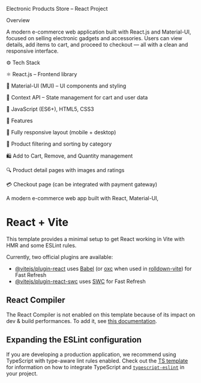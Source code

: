 Electronic Products Store – React Project

Overview

A modern e-commerce web application built with React.js and Material-UI, focused on selling electronic gadgets and accessories.
Users can view details, add items to cart, and proceed to checkout — all with a clean and responsive interface.

⚙️ Tech Stack

⚛️ React.js – Frontend library

💅 Material-UI (MUI) – UI components and styling 

🔄 Context API – State management for cart and user data

🧰 JavaScript (ES6+), HTML5, CSS3

 
🚀 Features

📱 Fully responsive layout (mobile + desktop)

🧩 Product filtering and sorting by category

🛍️ Add to Cart, Remove, and Quantity management

🔍 Product detail pages with images and ratings

💳 Checkout page (can be integrated with payment gateway)


A modern e-commerce web app built with React, Material-UI,

# React + Vite

This template provides a minimal setup to get React working in Vite with HMR and some ESLint rules.

Currently, two official plugins are available:

- [@vitejs/plugin-react](https://github.com/vitejs/vite-plugin-react/blob/main/packages/plugin-react) uses [Babel](https://babeljs.io/) (or [oxc](https://oxc.rs) when used in [rolldown-vite](https://vite.dev/guide/rolldown)) for Fast Refresh
- [@vitejs/plugin-react-swc](https://github.com/vitejs/vite-plugin-react/blob/main/packages/plugin-react-swc) uses [SWC](https://swc.rs/) for Fast Refresh

## React Compiler

The React Compiler is not enabled on this template because of its impact on dev & build performances. To add it, see [this documentation](https://react.dev/learn/react-compiler/installation).

## Expanding the ESLint configuration

If you are developing a production application, we recommend using TypeScript with type-aware lint rules enabled. Check out the [TS template](https://github.com/vitejs/vite/tree/main/packages/create-vite/template-react-ts) for information on how to integrate TypeScript and [`typescript-eslint`](https://typescript-eslint.io) in your project.
